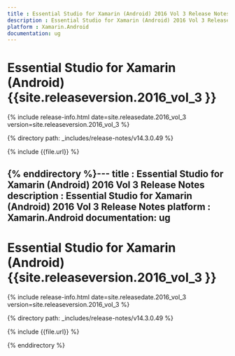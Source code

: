 ```yaml
---
title : Essential Studio for Xamarin (Android) 2016 Vol 3 Release Notes
description : Essential Studio for Xamarin (Android) 2016 Vol 3 Release Notes
platform : Xamarin.Android
documentation: ug
---
```


# Essential Studio for Xamarin (Android) {{site.releaseversion.2016_vol_3 }}

{% include release-info.html date=site.releasedate.2016_vol_3 version=site.releaseversion.2016_vol_3 %} 

{% directory path: _includes/release-notes/v14.3.0.49 %}

{% include {{file.url}} %}

{% enddirectory %}---
title : Essential Studio for Xamarin (Android) 2016 Vol 3 Release Notes
description : Essential Studio for Xamarin (Android) 2016 Vol 3 Release Notes
platform : Xamarin.Android
documentation: ug
---

# Essential Studio for Xamarin (Android) {{site.releaseversion.2016_vol_3 }}

{% include release-info.html date=site.releasedate.2016_vol_3 version=site.releaseversion.2016_vol_3 %} 

{% directory path: _includes/release-notes/v14.3.0.49 %}

{% include {{file.url}} %}

{% enddirectory %}
